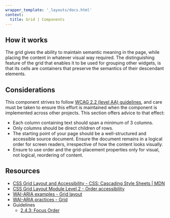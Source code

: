 ```yaml
---
wrapper_template: '_layouts/docs.html'
context:
  title: Grid | Components
---
```


## How it works

The grid gives the ability to maintain semantic meaning in the page, while placing the content in whatever visual way required. The distinguishing feature of the grid that enables it to be used for grouping other widgets, is that its cells are containers that preserve the semantics of their descendant elements.

## Considerations

This component strives to follow [WCAG 2.2 (level AA) guidelines](https://www.w3.org/TR/WCAG22/), and care must be taken to ensure this effort is maintained when the component is implemented across other projects. This section offers advice to that effect:

- Each column containing text should span a minimum of 3 columns.
- Only columns should be direct children of rows.
- The starting point of your page should be a well-structured and accessible source document. Ensure the document remains in a logical order for screen readers, irrespective of how the content looks visually.
- Ensure to use order and the grid-placement properties only for visual, not logical, reordering of content.

## Resources

- [CSS Grid Layout and Accessibility - CSS: Cascading Style Sheets | MDN](https://developer.mozilla.org/en-US/docs/Web/CSS/CSS_Grid_Layout/CSS_Grid_Layout_and_Accessibility)
- [CSS Grid Layout Module Level 2 - Order accessibility](https://drafts.csswg.org/css-grid/#order-accessibility)
- [WAI-ARIA examples - Grid layout](https://www.w3.org/WAI/ARIA/apg/patterns/grid/examples/layout-grids/)
- [WAI-ARIA practices - Grid](https://www.w3.org/WAI/ARIA/apg/patterns/grid/)
- Guidelines
  - [2.4.3: Focus Order](https://www.w3.org/TR/WCAG22/#focus-order)
